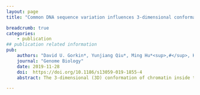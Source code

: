 ```yaml
---
layout: page
title: "Common DNA sequence variation influences 3-dimensional conformation of the human genome."

breadcrumb: true
categories:
    - publication
## publication related information
pub:
    authors: "David U. Gorkin*, Yunjiang Qiu*, Ming Hu*<sup>,#</sup>, Kipper Fletez-Brant, Tristin Liu, Anthony D. Schmitt, Amina Noor, Joshua Chiou, Kyle J. Gaulton, Jonathan Sebat, Yun Li, Kasper D. Hansen & Bing Ren<sup>#</sup>"
    journal: "Genome Biology"
    date: 2019-11-28
    doi:  https://doi.org/10.1186/s13059-019-1855-4
    abstract: The 3-dimensional (3D) conformation of chromatin inside the nucleus is integral to a variety of nuclear processes including transcriptional regulation, DNA replication, and DNA damage repair. Aberrations in 3D chromatin conformation have been implicated in developmental abnormalities and cancer. Despite the importance of 3D chromatin conformation to cellular function and human health, little is known about how 3D chromatin conformation varies in the human population, or whether DNA sequence variation between individuals influences 3D chromatin conformation. To address these questions, we perform Hi-C on lymphoblastoid cell lines from 20 individuals. We identify thousands of regions across the genome where 3D chromatin conformation varies between individuals and find that this variation is often accompanied by variation in gene expression, histone modifications, and transcription factor binding. Moreover, we find that DNA sequence variation influences several features of 3D chromatin conformation including loop strength, contact insulation, contact directionality, and density of local cis contacts. We map hundreds of quantitative trait loci associated with 3D chromatin features and find evidence that some of these same variants are associated at modest levels with other molecular phenotypes as well as complex disease risk. Our results demonstrate that common DNA sequence variants can influence 3D chromatin conformation, pointing to a more pervasive role for 3D chromatin conformation in human phenotypic variation than previously recognized.

---
```


